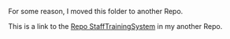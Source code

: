 For some reason, I moved this folder to another Repo.

This is a link to the [Repo StaffTrainingSystem](https://github.com/wenbo2978/StaffTrainingSystem.git) in my another Repo.
